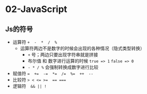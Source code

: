 # 02-JavaScript

## Js的符号

* 运算符  ` +  -  *  /  % `
  * 运算符两边不是数字的时候会出现的各种情况（隐式类型转换）
    * `+` 号；两边只要出现字符串就是拼接
    * 布尔值 和 数字进行运算的时候 `true => 1` `false => 0` 
    * `- * / %` 会强制转换成数字进行比较
* 赋值符 ` =  +=  -=  *=  /=  %=  ++  --  `
* 比较符 ` > < <= >=  == === `
* 逻辑符　`&& || !`



